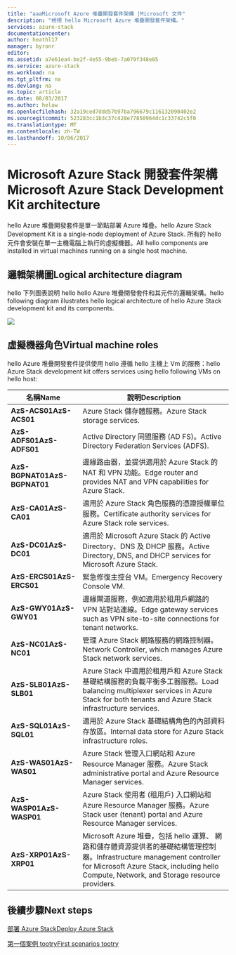 ```yaml
---
title: "aaaMicrosoft Azure 堆疊開發套件架構 |Microsoft 文件"
description: "檢視 hello Microsoft Azure 堆疊開發套件架構。"
services: azure-stack
documentationcenter: 
author: heathl17
manager: byronr
editor: 
ms.assetid: a7e61ea4-be2f-4e55-9beb-7a079f348e05
ms.service: azure-stack
ms.workload: na
ms.tgt_pltfrm: na
ms.devlang: na
ms.topic: article
ms.date: 08/03/2017
ms.author: helaw
ms.openlocfilehash: 32a19ced7ddd57b97ba796679c116132090402e2
ms.sourcegitcommit: 523283cc1b3c37c428e77850964dc1c33742c5f0
ms.translationtype: MT
ms.contentlocale: zh-TW
ms.lasthandoff: 10/06/2017
---
```

# <a name="microsoft-azure-stack-development-kit-architecture"></a><span data-ttu-id="75117-103">Microsoft Azure Stack 開發套件架構</span><span class="sxs-lookup"><span data-stu-id="75117-103">Microsoft Azure Stack Development Kit architecture</span></span>
<span data-ttu-id="75117-104">hello Azure 堆疊開發套件是單一節點部署 Azure 堆疊。</span><span class="sxs-lookup"><span data-stu-id="75117-104">hello Azure Stack Development Kit is a single-node deployment of Azure Stack.</span></span> <span data-ttu-id="75117-105">所有的 hello 元件會安裝在單一主機電腦上執行的虛擬機器。</span><span class="sxs-lookup"><span data-stu-id="75117-105">All hello components are installed in virtual machines running on a single host machine.</span></span> 

## <a name="logical-architecture-diagram"></a><span data-ttu-id="75117-106">邏輯架構圖</span><span class="sxs-lookup"><span data-stu-id="75117-106">Logical architecture diagram</span></span>
<span data-ttu-id="75117-107">hello 下列圖表說明 hello hello Azure 堆疊開發套件和其元件的邏輯架構。</span><span class="sxs-lookup"><span data-stu-id="75117-107">hello following diagram illustrates hello logical architecture of hello Azure Stack development kit and its components.</span></span>

![](media/azure-stack-architecture/image1.png)

## <a name="virtual-machine-roles"></a><span data-ttu-id="75117-108">虛擬機器角色</span><span class="sxs-lookup"><span data-stu-id="75117-108">Virtual machine roles</span></span>
<span data-ttu-id="75117-109">hello Azure 堆疊開發套件提供使用 hello 遵循 hello 主機上 Vm 的服務：</span><span class="sxs-lookup"><span data-stu-id="75117-109">hello Azure Stack development kit offers services using hello following VMs on hello host:</span></span>

| <span data-ttu-id="75117-110">名稱</span><span class="sxs-lookup"><span data-stu-id="75117-110">Name</span></span> | <span data-ttu-id="75117-111">說明</span><span class="sxs-lookup"><span data-stu-id="75117-111">Description</span></span> |
| ----- | ----- |
| <span data-ttu-id="75117-112">**AzS-ACS01**</span><span class="sxs-lookup"><span data-stu-id="75117-112">**AzS-ACS01**</span></span> | <span data-ttu-id="75117-113">Azure Stack 儲存體服務。</span><span class="sxs-lookup"><span data-stu-id="75117-113">Azure Stack storage services.</span></span>|
| <span data-ttu-id="75117-114">**AzS-ADFS01**</span><span class="sxs-lookup"><span data-stu-id="75117-114">**AzS-ADFS01**</span></span> | <span data-ttu-id="75117-115">Active Directory 同盟服務 (AD FS)。</span><span class="sxs-lookup"><span data-stu-id="75117-115">Active Directory Federation Services (ADFS).</span></span>  |
| <span data-ttu-id="75117-116">**AzS-BGPNAT01**</span><span class="sxs-lookup"><span data-stu-id="75117-116">**AzS-BGPNAT01**</span></span> | <span data-ttu-id="75117-117">邊緣路由器，並提供適用於 Azure Stack 的 NAT 和 VPN 功能。</span><span class="sxs-lookup"><span data-stu-id="75117-117">Edge router and provides NAT and VPN capabilities for Azure Stack.</span></span> |
| <span data-ttu-id="75117-118">**AzS-CA01**</span><span class="sxs-lookup"><span data-stu-id="75117-118">**AzS-CA01**</span></span> | <span data-ttu-id="75117-119">適用於 Azure Stack 角色服務的憑證授權單位服務。</span><span class="sxs-lookup"><span data-stu-id="75117-119">Certificate authority services for Azure Stack role services.</span></span>|
| <span data-ttu-id="75117-120">**AzS-DC01**</span><span class="sxs-lookup"><span data-stu-id="75117-120">**AzS-DC01**</span></span> | <span data-ttu-id="75117-121">適用於 Microsoft Azure Stack 的 Active Directory、DNS 及 DHCP 服務。</span><span class="sxs-lookup"><span data-stu-id="75117-121">Active Directory, DNS, and DHCP services for Microsoft Azure Stack.</span></span>|
| <span data-ttu-id="75117-122">**AzS-ERCS01**</span><span class="sxs-lookup"><span data-stu-id="75117-122">**AzS-ERCS01**</span></span> | <span data-ttu-id="75117-123">緊急修復主控台 VM。</span><span class="sxs-lookup"><span data-stu-id="75117-123">Emergency Recovery Console VM.</span></span> |
| <span data-ttu-id="75117-124">**AzS-GWY01**</span><span class="sxs-lookup"><span data-stu-id="75117-124">**AzS-GWY01**</span></span> | <span data-ttu-id="75117-125">邊緣閘道服務，例如適用於租用戶網路的 VPN 站對站連線。</span><span class="sxs-lookup"><span data-stu-id="75117-125">Edge gateway services such as VPN site-to-site connections for tenant networks.</span></span>|
| <span data-ttu-id="75117-126">**AzS-NC01**</span><span class="sxs-lookup"><span data-stu-id="75117-126">**AzS-NC01**</span></span> | <span data-ttu-id="75117-127">管理 Azure Stack 網路服務的網路控制器。</span><span class="sxs-lookup"><span data-stu-id="75117-127">Network Controller, which manages Azure Stack network services.</span></span>  |
| <span data-ttu-id="75117-128">**AzS-SLB01**</span><span class="sxs-lookup"><span data-stu-id="75117-128">**AzS-SLB01**</span></span> | <span data-ttu-id="75117-129">Azure Stack 中適用於租用戶和 Azure Stack 基礎結構服務的負載平衡多工器服務。</span><span class="sxs-lookup"><span data-stu-id="75117-129">Load balancing multiplexer services in Azure Stack for both tenants and Azure Stack infrastructure services.</span></span>  |
| <span data-ttu-id="75117-130">**AzS-SQL01**</span><span class="sxs-lookup"><span data-stu-id="75117-130">**AzS-SQL01**</span></span> | <span data-ttu-id="75117-131">適用於 Azure Stack 基礎結構角色的內部資料存放區。</span><span class="sxs-lookup"><span data-stu-id="75117-131">Internal data store for Azure Stack infrastructure roles.</span></span>  |
| <span data-ttu-id="75117-132">**AzS-WAS01**</span><span class="sxs-lookup"><span data-stu-id="75117-132">**AzS-WAS01**</span></span> | <span data-ttu-id="75117-133">Azure Stack 管理入口網站和 Azure Resource Manager 服務。</span><span class="sxs-lookup"><span data-stu-id="75117-133">Azure Stack administrative portal and Azure Resource Manager services.</span></span>|
| <span data-ttu-id="75117-134">**AzS-WASP01**</span><span class="sxs-lookup"><span data-stu-id="75117-134">**AzS-WASP01**</span></span>| <span data-ttu-id="75117-135">Azure Stack 使用者 (租用戶) 入口網站和 Azure Resource Manager 服務。</span><span class="sxs-lookup"><span data-stu-id="75117-135">Azure Stack user (tenant) portal and Azure Resource Manager services.</span></span>|
| <span data-ttu-id="75117-136">**AzS-XRP01**</span><span class="sxs-lookup"><span data-stu-id="75117-136">**AzS-XRP01**</span></span> | <span data-ttu-id="75117-137">Microsoft Azure 堆疊，包括 hello 運算、 網路和儲存體資源提供者的基礎結構管理控制器。</span><span class="sxs-lookup"><span data-stu-id="75117-137">Infrastructure management controller for Microsoft Azure Stack, including hello Compute, Network, and Storage resource providers.</span></span>|


## <a name="next-steps"></a><span data-ttu-id="75117-138">後續步驟</span><span class="sxs-lookup"><span data-stu-id="75117-138">Next steps</span></span>
[<span data-ttu-id="75117-139">部署 Azure Stack</span><span class="sxs-lookup"><span data-stu-id="75117-139">Deploy Azure Stack</span></span>](azure-stack-deploy.md)

[<span data-ttu-id="75117-140">第一個案例 tootry</span><span class="sxs-lookup"><span data-stu-id="75117-140">First scenarios tootry</span></span>](azure-stack-first-scenarios.md)

